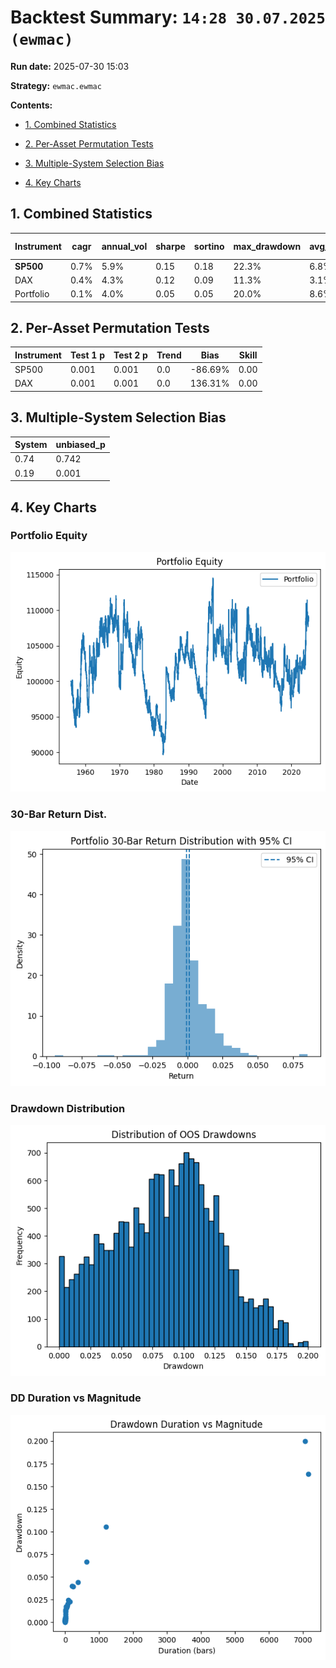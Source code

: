 # Backtest Summary: `14:28 30.07.2025 (ewmac)`

**Run date:** 2025-07-30 15:03

**Strategy:** `ewmac.ewmac`



**Contents:**

- [1. Combined Statistics](#1-combined-statistics)

- [2. Per-Asset Permutation Tests](#2-per-asset-permutation-tests)

- [3. Multiple-System Selection Bias](#3-multiple-system-selection-bias)

- [4. Key Charts](#4-key-charts)



## 1. Combined Statistics

| Instrument | cagr | annual_vol | sharpe | sortino | max_drawdown | avg_drawdown | avg_dd_duration | profit_factor | expectancy | win_rate | std_daily | 5th pctile | 95th pctile | avg_win | avg_loss | max_loss_pct |
| --- | --- | --- | --- | --- | --- | --- | --- | --- | --- | --- | --- | --- | --- | --- | --- | --- |
| **SP500** | 0.7% | 5.9% | 0.15 | 0.18 | 22.3% | 6.8% | 95.09 | 1.03 | 6.21 | 78.8% | 0.00 | -0.6% | 0.6% | 0.2% | -0.2% | -4.8% |
| DAX | 0.4% | 4.3% | 0.12 | 0.09 | 11.3% | 3.1% | 62.04 | 1.14 | 230.48 | 558.7% | 0.00 | -0.4% | 0.4% | 0.3% | -0.3% | -3.5% |
| Portfolio | 0.1% | 4.0% | 0.05 | 0.05 | 20.0% | 8.6% | 387.64 | 1.03 | 4.82 | 50.8% | 0.00 | N/A | N/A | N/A | N/A | N/A |



## 2. Per-Asset Permutation Tests

| Instrument | Test 1 p | Test 2 p | Trend | Bias | Skill |
| --- | --- | --- | --- | --- | --- |
| SP500 | 0.001 | 0.001 | 0.0 | -86.69% | 0.00 |
| DAX | 0.001 | 0.001 | 0.0 | 136.31% | 0.00 |



## 3. Multiple-System Selection Bias

| System | unbiased_p |
| --- | --- |
| 0.74 | 0.742 |
| 0.19 | 0.001 |



## 4. Key Charts

### Portfolio Equity

![Portfolio Equity](portfolio/portfolio_equity.png)



### 30-Bar Return Dist.

![30-Bar Return Dist.](portfolio/portfolio_30bar_return_distribution.png)



### Drawdown Distribution

![Drawdown Distribution](portfolio/drawdown_distribution.png)



### DD Duration vs Magnitude

![DD Duration vs Magnitude](portfolio/dd_duration_vs_magnitude.png)

